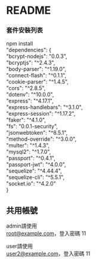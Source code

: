 # README   

### 套件安裝列表   
npm install   
 "dependencies": {   
    "bcrypt-nodejs": "0.0.3",   
    "bcryptjs": "^2.4.3",   
    "body-parser": "^1.19.0",   
    "connect-flash": "^0.1.1",   
    "cookie-parser": "^1.4.5",   
    "cors": "^2.8.5",   
    "dotenv": "^10.0.0",   
    "express": "^4.17.1",    
    "express-handlebars": "^3.1.0",    
    "express-session": "^1.17.2",    
    "faker": "^4.1.0",    
    "fs": "0.0.1-security",    
    "jsonwebtoken": "^8.5.1",    
    "method-override": "^3.0.0",    
    "multer": "^1.4.3",    
    "mysql2": "^1.7.0",    
    "passport": "^0.4.1",    
    "passport-jwt": "^4.0.0",    
    "sequelize": "^4.44.4",    
    "sequelize-cli": "^5.5.1",       
    "socket.io": "^4.2.0"    
  }       

## 共用帳號     
admin請使用     
root@example.com，登入密碼 11   

user請使用      
user2@example.com，登入密碼 11        
